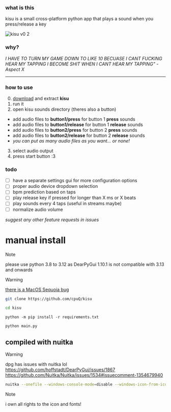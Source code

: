 ### what is this
kisu is a small cross-platform python app that plays a sound when you press/release a key

![kisu v0 2](https://github.com/user-attachments/assets/8af72c2a-c438-48f7-9ed9-802808b7975d)

### why?
*I HAVE TO TURN MY GAME DOWN TO LIKE 10 BECUASE I CANT FUCKING HEAR MY TAPPING I BECOME SHIT WHEN I CANT HEAR MY TAPPING" - Aspect X*

---
### how to use
0. [download](https://github.com/cpuQ/kisu/releases/latest) and extract **kisu**
1. run it
2. open kisu sounds directory (theres also a button)
- add audio files to **button1/press** for button 1 **press** sounds
- add audio files to **button1/release** for button 1 **release** sounds
- add audio files to **button2/press** for button 2 **press** sounds
- add audio files to **button2/release** for button 2 **release** sounds
- *you can put as many audio files as you want... or none!*
3. select audio output
4. press start button :3

### todo
- [ ] have a separate settings gui for more configuration options
- [ ] proper audio device dropdown selection
- [ ] bpm prediction based on taps
- [ ] play release key if pressed for longer than X ms or X beats
- [ ] play sounds every 4 taps (useful in streams maybe)
- [ ] normalize audio volume

*suggest any other feature requests in issues*

# manual install
> [!note]
> please use python 3.8 to 3.12 as DearPyGui 1.10.1 is not compatible with 3.13 and onwards

> [!warning]
> [there is a MacOS Sequoia bug](https://discussions.apple.com/thread/255761734?sortBy=rank)
```bash
git clone https://github.com/cpuQ/kisu
```
```bash
cd kisu
```
```Pip Requirements
python -m pip install -r requirements.txt
```
```bash
python main.py
```

## compiled with nuitka
> [!warning]
> dpg has issues with nuitka lol https://github.com/hoffstadt/DearPyGui/issues/1867 https://github.com/Nuitka/Nuitka/issues/1534#issuecomment-1354679940
```bash
nuitka --onefile --windows-console-mode=disable --windows-icon-from-ico=res/kisu_large.ico main.py
```

> [!note]
> i own all rights to the icon and fonts!
